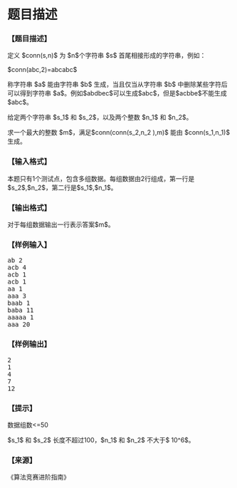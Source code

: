 # 题目描述


<h3>
【题目描述】
</h3>
<p>
定义 $conn(s,n)$ 为 $n$个字符串 $s$ 首尾相接形成的字符串，例如：
</p>
<p>
$conn(abc,2)=abcabc$
</p>
<p>
称字符串 $a$ 能由字符串 $b$ 生成，当且仅当从字符串 $b$ 中删除某些字符后可以得到字符串 $a$。例如$abdbec$可以生成$abc$，但是$acbbe$不能生成$abc$。
</p>
<p>
给定两个字符串 $s_1$ 和 $s_2$，以及两个整数 $n_1$ 和 $n_2$。
</p>
<p>
求一个最大的整数 $m$，满足$conn(conn(s_2,n_2 ),m)$ 能由 $conn(s_1,n_1)$ 生成。
</p>
<h3>
【输入格式】
</h3>
<p>
本题只有1个测试点，包含多组数据。每组数据由2行组成，第一行是$s_2$,$n_2$，第二行是$s_1$,$n_1$。
</p>
<h3>
【输出格式】
</h3>
<p>
对于每组数据输出一行表示答案$m$。
</p>
<h3>
【样例输入】
</h3>
<pre>ab 2
acb 4
acb 1
acb 1
aa 1
aaa 3
baab 1
baba 11
aaaaa 1
aaa 20
</pre>
<h3>
【样例输出】
</h3>
<pre>2
1
4
7
12
</pre>
<h3>
【提示】
</h3>
<p>
数据组数&lt;=50
</p>
<p>
$s_1$ 和 $s_2$ 长度不超过100，$n_1$ 和 $n_2$ 不大于$ 10^6$。
</p>
<h3>
【来源】
</h3>
<p>
《算法竞赛进阶指南》
</p>
